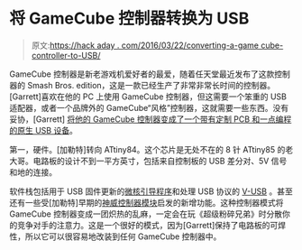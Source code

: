 # 将 GameCube 控制器转换为 USB

> 原文:[https://hack aday . com/2016/03/22/converting-a-game cube-controller-to-USB/](https://hackaday.com/2016/03/22/converting-a-gamecube-controller-to-usb/)

GameCube 控制器是新老游戏机爱好者的最爱，随着任天堂最近发布了这款控制器的 Smash Bros. edition，这是一款已经生产了非常非常长时间的控制器。[Garrett]喜欢在他的 PC 上使用 GameCube 控制器，但这需要一个笨重的 USB 适配器，或者一个品牌外的 GameCube“风格”控制器，这就需要一些东西。没有妥协，[Garrett] [将他的 GameCube 控制器变成了一个带有定制 PCB 和一点编程的原生 USB 设备](http://electricexploits.net/gamecube-controller-usb-conversion-mod/)。

第一，硬件。[加勒特]转向 ATtiny84。这个芯片是无处不在的 8 针 ATtiny85 的老大哥。电路板的设计不到一平方英寸，包括来自控制板的 USB 差分对、5V 信号和地的连接。

软件栈包括用于 USB 固件更新的[微核引导程序](https://github.com/micronucleus/micronucleus)和处理 USB 协议的 [V-USB](https://www.obdev.at/products/vusb/index.html) 。甚至还有一些受[加勒特]早期的[神威控制器模块](http://electricexploits.net/shinewave/)启发的新增功能。这种控制器模式将 GameCube 控制器变成一团炽热的乱麻，一定会在玩《超级粉碎兄弟》时分散你的竞争对手的注意力。这是一个很好的模式，因为[Garrett]保持了电路板的可焊性，所以它可以很容易地改装到任何 GameCube 控制器中。